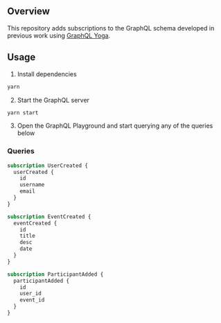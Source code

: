 ## Overview

This repository adds subscriptions to the GraphQL schema developed in previous work using [GraphQL Yoga](https://the-guild.dev/graphql/yoga-server).

## Usage

1. Install dependencies

```bash
yarn
```

2. Start the GraphQL server

```bash
yarn start
```

3. Open the GraphQL Playground and start querying any of the queries below

### Queries
  
  ```graphql
subscription UserCreated {
    userCreated {
      id
      username
      email
    }
}

subscription EventCreated {
    eventCreated {
      id
      title
      desc
      date
    }
}

subscription ParticipantAdded {
    participantAdded {
      id
      user_id
      event_id
    }
}

```
